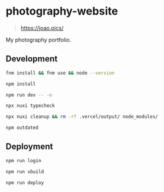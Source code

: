 # photography-website

> https://joao.pics/

My photography portfolio.

## Development

```bash
fnm install && fnm use && node --version
```

```bash
npm install
```

```bash
npm run dev -- -o
```

```bash
npx nuxi typecheck
```

```bash
npx nuxi cleanup && rm -rf .vercel/output/ node_modules/
```

```bash
npm outdated
```

## Deployment

```bash
npm run login
```

```bash
npm run vbuild
```

```bash
npm run deploy
```
